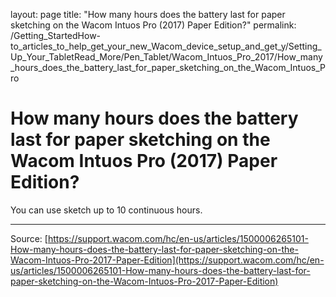 layout: page
title: "How many hours does the battery last for paper sketching on the Wacom Intuos Pro (2017) Paper Edition?"
permalink: /Getting_StartedHow-to_articles_to_help_get_your_new_Wacom_device_setup_and_get_y/Setting_Up_Your_TabletRead_More/Pen_Tablet/Wacom_Intuos_Pro_2017/How_many_hours_does_the_battery_last_for_paper_sketching_on_the_Wacom_Intuos_Pro

# How many hours does the battery last for paper sketching on the Wacom Intuos Pro (2017) Paper Edition?

You can use sketch up to 10 continuous hours.

---
Source: [https://support.wacom.com/hc/en-us/articles/1500006265101-How-many-hours-does-the-battery-last-for-paper-sketching-on-the-Wacom-Intuos-Pro-2017-Paper-Edition](https://support.wacom.com/hc/en-us/articles/1500006265101-How-many-hours-does-the-battery-last-for-paper-sketching-on-the-Wacom-Intuos-Pro-2017-Paper-Edition)
